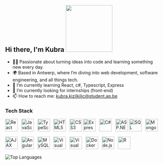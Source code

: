 ## Hi there, I'm Kubra <img src="https://i.giphy.com/media/v1.Y2lkPTc5MGI3NjExaHVqbmFxY29xM21zMzJmOWRmcTR5ZW0xMGZ6Y29oczZlZnZtbjdtayZlcD12MV9pbnRlcm5hbF9naWZfYnlfaWQmY3Q9cw/mGcNjsfWAjY5AEZNw6/giphy.gif" width="150" height="auto" />
- 👩‍🎓 Passionate about turning ideas into code and learning something new every day. 
- 🌍 Based in Antwerp, where I’m diving into web development, software engineering, and all things tech.
- 🔧 I’m currently learning React, c#, Typescript, Express
- 👯 I’m currently looking for internships (front-end)
- 📫 How to reach me: kubra.kizilkilic@student.ap.be
<!--- 🚀 Always open to collaborating on innovative projects. Let’s connect and create something awesome together!--
<!--<table style="border: none;">
  <tr>
    <td style="border: none; padding-right: 10px;">
      <h2>📊 GitHub Stats </h2>
      <img src="https://github-readme-stats.vercel.app/api?username=kubra-kzlk&show_icons=true&theme=radical" alt="GitHub Stats" style="max-width: 50%;" />
    </td>
    <td style="border: none; padding-right: 10px;">
       <h2>🔥 Top Languages </h2>
      <img src="https://github-readme-stats.vercel.app/api/top-langs/?username=kubra-kzlk&layout=compact&langs_count=6&theme=radical" alt="Top Languages" style="max-width: 50%;" />
    </td>
  </tr>
</table>-->
  
<!--  ### 📊 GitHub Stats
![Your GitHub Stats](https://github-readme-stats.vercel.app/api?username=kubra-kzlk&show_icons=true&theme=radical)-->


### Tech Stack
<!--**Frontend** **Backend**    -->
<img src="https://cdn.jsdelivr.net/gh/devicons/devicon/icons/react/react-original.svg" width="40" height="40" alt="React" /> &nbsp;
<img src="https://cdn.jsdelivr.net/gh/devicons/devicon/icons/javascript/javascript-original.svg" width="40" height="40" alt="JavaScript" /> &nbsp;
<img src="https://cdn.jsdelivr.net/gh/devicons/devicon/icons/typescript/typescript-original.svg" width="40" height="40" alt="TypeScript" /> &nbsp;
<img src="https://cdn.jsdelivr.net/gh/devicons/devicon/icons/html5/html5-original.svg" width="40" height="40" alt="HTML5" /> &nbsp;
<img src="https://cdn.jsdelivr.net/gh/devicons/devicon/icons/css3/css3-original.svg" width="40" height="40" alt="CSS3" />
<img src="https://cdn.jsdelivr.net/gh/devicons/devicon/icons/express/express-original.svg" width="40" height="40" alt="Express" /> &nbsp;
<img src="https://cdn.jsdelivr.net/gh/devicons/devicon/icons/csharp/csharp-original.svg" width="40" height="40" alt="C#" /> &nbsp;
<img src="https://cdn.jsdelivr.net/gh/devicons/devicon/icons/dot-net/dot-net-original.svg" width="40" height="40" alt="ASP.NET" />
<img src="https://cdn.jsdelivr.net/gh/devicons/devicon/icons/mysql/mysql-original-wordmark.svg" width="40" height="40" alt="SQL" /> &nbsp;
<img src="https://cdn.jsdelivr.net/gh/devicons/devicon/icons/mongodb/mongodb-original-wordmark.svg" width="40" height="40" alt="MongoDB" /> &nbsp;


<img src="https://cdn.jsdelivr.net/gh/devicons/devicon/icons/ajax/ajax-original-wordmark.svg" width="40" height="40" alt="AJAX" /> &nbsp;
<img src="https://cdn.jsdelivr.net/gh/devicons/devicon/icons/angular/angular-original.svg" width="40" height="40" alt="Angular" /> &nbsp;
<img src="https://cdn.jsdelivr.net/gh/devicons/devicon/icons/mysql/mysql-original-wordmark.svg" width="40" height="40" alt="MySQL" /> &nbsp;
<img src="https://cdn.jsdelivr.net/gh/devicons/devicon/icons/visualstudio/visualstudio-plain.svg" width="40" height="40" alt="Visual Studio" /> &nbsp;
<img src="https://cdn.jsdelivr.net/gh/devicons/devicon/icons/vscode/vscode-original.svg" width="40" height="40" alt="Visual Studio Code" /> &nbsp;
<img src="https://cdn.jsdelivr.net/gh/devicons/devicon/icons/docker/docker-original.svg" width="40" height="40" alt="Docker" /> &nbsp;
<img src="https://cdn.jsdelivr.net/gh/devicons/devicon/icons/nodejs/nodejs-original.svg" width="40" height="40" alt="Node.js" /> &nbsp;
<img src="https://cdn.jsdelivr.net/gh/devicons/devicon/icons/r/r-original.svg" width="40" height="40" alt="R" /> &nbsp;


![Top Languages](https://github-readme-stats.vercel.app/api/top-langs/?username=kubra-kzlk&layout=compact&langs_count=6&theme=radical)


